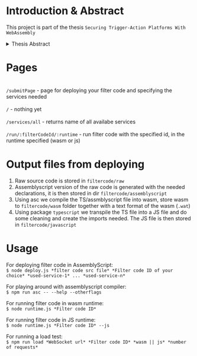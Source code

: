 # Introduction & Abstract
This project is part of the thesis `Securing Trigger-Action Platforms With WebAssembly`
<details>
<summary>Thesis Abstract</summary>
The number of internet-connected devices and online services is increasing in the everyday lives of people. These devices and services solve independent tasks when used separately, however, they can solve complex tasks when used together.
<br><br> &nbsp;&nbsp;&nbsp;&nbsp;&nbsp;&nbsp;
Trigger-action platforms (TAPs) allow users to create applications that connect their devices and services. The applications wait for a condition to be true in a device or service (trigger), and perform an operation in another device or service (action). JavaScript-driven TAPs allow users to add JavaScript code that is executed before the action. Currently, JavaScript-driven TAPs execute the code in the same JavaScript runtime for different applications. The problem is that they use unsafe isolation techniques that fail to secure code across applications. Thus, malicious applications can compromise other applications to leak their private data or control their behavior.
<br><br> &nbsp;&nbsp;&nbsp;&nbsp;&nbsp;&nbsp;
Motivated to secure TAPs, we investigate isolation techniques on TAPs. The goal of this work is to propose isolation with WebAssembly, a recent language that is praised for its safe isolation. In line with the proposal, we prototype a WebAssembly-driven TAP. We also evaluate WebAssembly in terms of security, usability, and performance. For security, we perform a qualitative analysis of the security of current isolation techniques and WebAssembly. For usability, we implement and evaluate a set of applications on our novel platform. For performance, we conduct benchmarks on different isolation techniques including WebAssembly.
<br><br> &nbsp;&nbsp;&nbsp;&nbsp;&nbsp;&nbsp;
The findings show that WebAssembly provides better isolation of code across applications than current isolation techniques. Our evaluation of usability and performance indicates that WebAssembly is also a practical and efficient solution. Furthermore, the performance results demonstrate that current JavaScript isolation techniques have significant performance issues that WebAssembly does not have. We conclude that WebAssembly can protect code across applications with isolation and it can be used in combination with other security measures to secure TAPs.
</details>

# Pages
<br>`/submitPage` - page for deploying your filter code and specifying the services needed<br>
<br>`/` - nothing yet<br>
<br>`/services/all` - returns name of all availabe services<br>
<br>`/run/:filterCodeId/:runtime` - run filter code with the specified id, in the runtime specified (wasm or js)<br>

# Output files from deploying
1. Raw source code is stored in `filtercode/raw`
2. Assemblyscript version of the raw code is generated with the needed declarations, it is then stored in dir `filtercode/assemblyscript`
3. Using asc we compile the  TS/assmblyscript file into wasm, store wasm to `filtercode/wasm` folder together with a text format of the wasm (`.wat`)
4. Using package `typescript` we transpile the TS file into a JS file and do some cleaning and create the imports needed. The JS file is then stored in `filtercode/javascript`

# Usage
For deploying filter code in AssemblyScript:
<br>`$ node deploy.js *filter code src file* *Filter code ID of your choice* *used-service-1* ... *used-service-n*`<br>

For playing around with assemblyscript compiler:
<br>`$ npm run asc -- --help --otherflags` <br>

For running filter code in wasm runtime:
<br>`$ node runtime.js *Filter code ID*` <br>

For running filter code in JS runtime:
<br>`$ node runtime.js *Filter code ID* --js`<br>

For running a load test:
<br>`$ npm run load *WebSocket url* *Filter code ID* *wasm || js* *number of requests*`<br>
